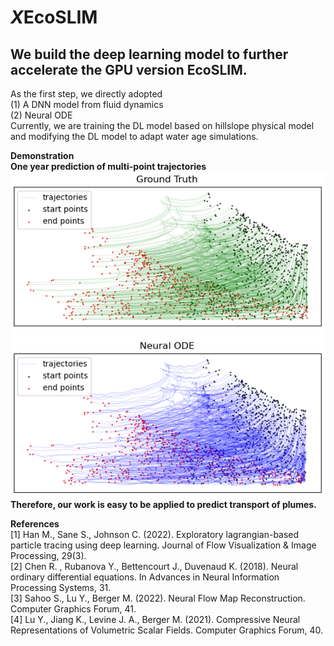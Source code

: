 # *X*EcoSLIM  
## We build the deep learning model to further accelerate the GPU version EcoSLIM.  
As the first step, we directly adopted  
(1) A DNN model from fluid dynamics  
(2) Neural ODE  
Currently, we are training the DL model based on hillslope physical model and modifying the DL model to adapt water age simulations.  

**Demonstration**  
**One year prediction of multi-point trajectories**  
![image](https://github.com/aureliayang/XEcoSLIM/blob/main/images/29.png)  
**Therefore, our work is easy to be applied to predict transport of plumes.** 

**References**  
[1] Han M., Sane S., Johnson C. (2022). Exploratory lagrangian-based particle tracing using deep learning. Journal of Flow Visualization & Image Processing, 29(3).  
[2] Chen R. , Rubanova Y., Bettencourt J., Duvenaud K. (2018). Neural ordinary differential equations. In Advances in Neural Information Processing Systems, 31.  
[3] Sahoo S., Lu Y., Berger M. (2022). Neural Flow Map Reconstruction. Computer Graphics Forum, 41.  
[4] Lu Y., Jiang K., Levine J. A., Berger M. (2021). Compressive Neural Representations of Volumetric Scalar Fields. Computer Graphics Forum, 40.  





